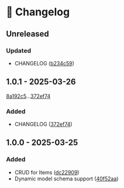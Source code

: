 # 🚀 Changelog

## Unreleased

### Updated

- CHANGELOG ([b234c59](b234c59c272cf45337144e834c07bbb70944a712))

## 1.0.1 - 2025-03-26

[8a192c5](8a192c528fcbc839d0bf07d03dada3506168da73)...[372ef74](372ef74139dcb57a47d04ab91fb3750a31f349be)

### Added

- CHANGELOG ([372ef74](372ef74139dcb57a47d04ab91fb3750a31f349be))

## 1.0.0 - 2025-03-25

### Added

- CRUD for Items ([dc22909](dc22909fe178915097b4fbdb8a368f0dcb6f6844))
- Dynamic model schema support ([40f52aa](40f52aad8af6e6d80696086d14d42e943e36c55c))

